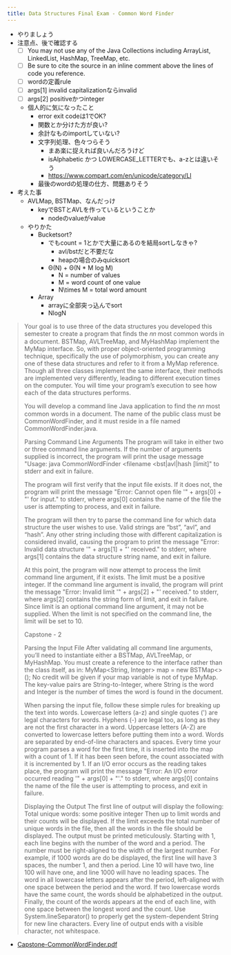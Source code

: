 ```yaml
---
title: Data Structures Final Exam - Common Word Finder
---
```


* やりましょう
* 注意点、後で確認する
  * [ ] You may not use any of the Java Collections including ArrayList, LinkedList, HashMap, TreeMap, etc.
  * [ ] Be sure to cite the source in an inline comment above the lines of code you reference.
  * [ ] wordの定義rule
  * [ ] args\[1\] invalid capitalizationならinvalid
  * [ ] args\[2\] positiveかつinteger
  * 個人的に気になったこと
    * error exit codeは1でOK?
    * 関数とか分けた方が良い?
    * 余計なものimportしていない?
    * 文字列処理、色々つらそう
      * まあ楽に捉えれば良いんだろうけど
      * isAlphabetic かつ LOWERCASE_LETTERでも、a-zとは違いそう
      * https://www.compart.com/en/unicode/category/Ll
    * 最後のwordの処理の仕方、問題ありそう
* 考えた事
  * AVLMap, BSTMap、なんだっけ
    * keyでBSTとAVLを作っているということか
      * nodeのvalueがvalue
  * やりかた
    * Bucketsort?
      * でもcount = 1とかで大量にあるのを結局sortしなきゃ?
        * avl/bstだと不要だな
        * heapの場合のみquicksort
      * Θ(N) + Θ(N * M log M)
        * N = number of values
        * M = word count of one value
        * N\times M = total word amount
    * Array
      * arrayに全部突っ込んでsort
      * NlogN

 > 
 > Your goal is to use three of the data structures you developed this semester to create a 
 > program that finds the 𝑛𝑛 most common words in a document. BSTMap, AVLTreeMap, and 
 > MyHashMap implement the MyMap interface. So, with proper object-oriented 
 > programming technique, specifically the use of polymorphism, you can create any one of 
 > these data structures and refer to it from a MyMap reference. Though all three classes 
 > implement the same interface, their methods are implemented very differently, leading to 
 > different execution times on the computer. You will time your program’s execution to see 
 > how each of the data structures performs. 
 > 
 > You will develop a command line Java application to find the 𝑛𝑛 most common words in a 
 > document. The name of the public class must be CommonWordFinder, and it must reside in 
 > a file named CommonWordFinder.java. 
 > 
 > Parsing Command Line Arguments 
 > The program will take in either two or three command line arguments. If the number of 
 > arguments supplied is incorrect, the program will print the usage message "Usage: java CommonWordFinder \<filename \<bst|avl|hash \[limit\]" 
 > to stderr and exit in failure. 
 > 
 > The program will first verify that the input file exists. If it does not, the program will print 
 > the message "Error: Cannot open file '" + args\[0\] + "' for input." 
 > to stderr, where args\[0\] contains the name of the file the user is attempting to process, and 
 > exit in failure. 
 > 
 > The program will then try to parse the command line for which data structure the user 
 > wishes to use. Valid strings are “bst”, “avl”, and “hash”. Any other string including those 
 > with different capitalization is considered invalid, causing the program to print the message "Error: Invalid data structure '" + args\[1\] + "' received." 
 > to stderr, where args\[1\] contains the data structure string name, and exit in failure. 
 > 
 > At this point, the program will now attempt to process the limit command line argument, if 
 > it exists. The limit must be a positive integer. If the command line argument is invalid, the 
 > program will print the message "Error: Invalid limit '" + args\[2\] + "' received." 
 > to stderr, where args\[2\] contains the string form of limit, and exit in failure. Since limit is an 
 > optional command line argument, it may not be supplied. When the limit is not specified on 
 > the command line, the limit will be set to 10. 
 > 
 > Capstone - 2 
 > 
 > Parsing the Input File 
 > After validating all command line arguments, you’ll need to instantiate either a BSTMap, 
 > AVLTreeMap, or MyHashMap. You must create a reference to the interface rather than the 
 > class itself, as in: MyMap\<String, Integer> map = new BSTMap\<\>(); 
 > No credit will be given if your map variable is not of type MyMap. The key-value pairs are 
 > String-to-Integer, where String is the word and Integer is the number of times the word is 
 > found in the document. 
 > 
 > When parsing the input file, follow these simple rules for breaking up the text into words. 
 > Lowercase letters (a-z) and single quotes (') are legal characters for words. Hyphens (-) are 
 > legal too, as long as they are not the first character in a word. Uppercase letters (A-Z) are 
 > converted to lowercase letters before putting them into a word. Words are separated by 
 > end-of-line characters and spaces. Every time your program parses a word for the first time, 
 > it is inserted into the map with a count of 1. If it has been seen before, the count associated 
 > with it is incremented by 1. 
 > If an I/O error occurs as the reading takes place, the program will print the message "Error: An I/O error occurred reading '" + args\[0\] + "'." 
 > to stderr, where args\[0\] contains the name of the file the user is attempting to process, and 
 > exit in failure. 
 > 
 > Displaying the Output 
 > The first line of output will display the following: Total unique words: some positive integer 
 > Then up to limit words and their counts will be displayed. If the limit exceeds the total 
 > number of unique words in the file, then all the words in the file should be displayed. The 
 > output must be printed meticulously. Starting with 1, each line begins with the number of 
 > the word and a period. The number must be right-aligned to the width of the largest 
 > number. For example, if 1000 words are do be displayed, the first line will have 3 spaces, 
 > the number 1, and then a period. Line 10 will have two, line 100 will have one, and line 1000 
 > will have no leading spaces. 
 > The word in all lowercase letters appears after the period, left-aligned with one space 
 > between the period and the word. If two lowercase words have the same count, the words 
 > should be alphabetized in the output. Finally, the count of the words appears at the end of 
 > each line, with one space between the longest word and the count. Use 
 > System.lineSeparator() to properly get the system-dependent String for new line characters. 
 > Every line of output ends with a visible character, not whitespace. 

* [Capstone-CommonWordFinder.pdf](Capstone-CommonWordFinder.pdf)
